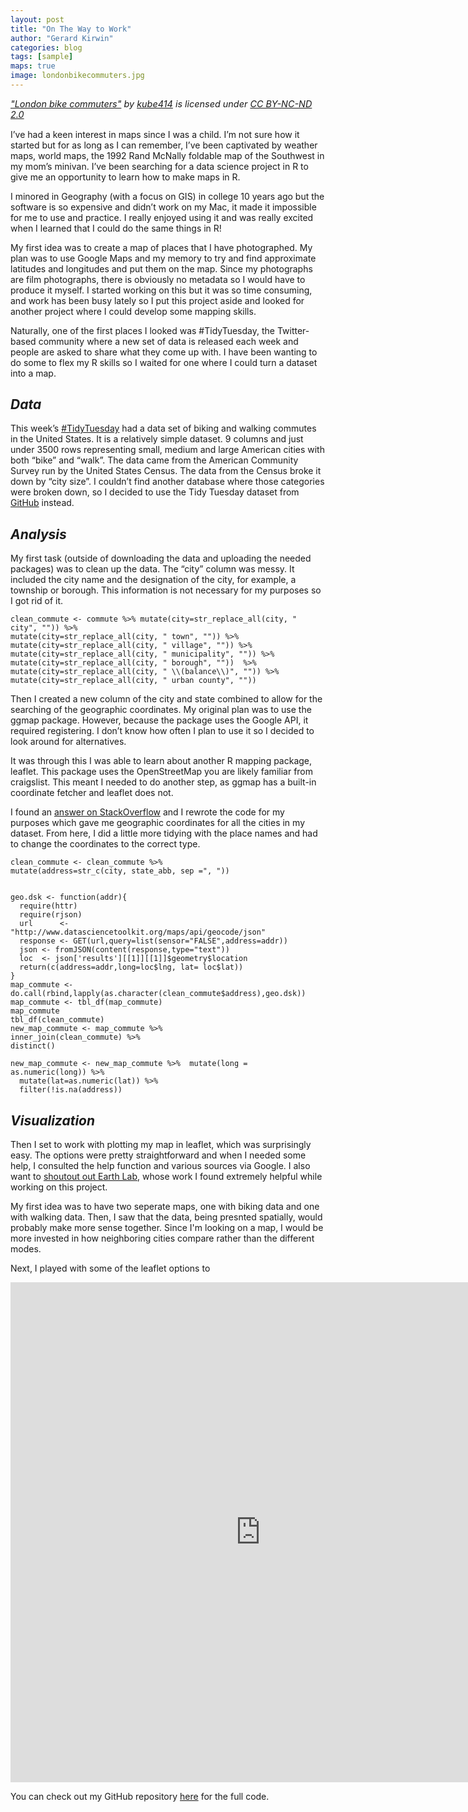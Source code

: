 ```yaml
---
layout: post
title: "On The Way to Work"
author: "Gerard Kirwin"
categories: blog
tags: [sample]
maps: true
image: londonbikecommuters.jpg
---
```


<p style="font-size: 0.9rem;font-style: italic;">
<a href="https://www.flickr.com/photos/24105592@N02/8498034692">"London bike commuters"</a><span> by
<a href="https://www.flickr.com/photos/24105592@N02">kube414</a></span>
is licensed under
<a href="https://creativecommons.org/licenses/by-nc-nd/2.0/?ref=ccsearch&atype=html" style="margin-right: 5px;">CC
BY-NC-ND
2.0</a></p>

I’ve had a keen interest in maps since I was a child. I’m not sure how it started but for as long as I can remember, I’ve been captivated by weather maps, world maps, the 1992 Rand McNally foldable map of the Southwest in my mom’s minivan. I’ve been searching for a data science project in R to give me an opportunity to learn how to make maps in R.

I minored in Geography (with a focus on GIS) in college 10 years ago but the software is so expensive and didn’t work on my Mac, it made it impossible for me to use and practice. I really enjoyed using it and was really excited when I learned that I could do the same things in R!

My first idea was to create a map of places that I have photographed. My plan was to use Google Maps and my memory to try and find approximate latitudes and longitudes and put them on the map. Since my photographs are film photographs, there is obviously no metadata so I would have to produce it myself. I started working on this but it was so time consuming, and work has been busy lately so I put this project aside and looked for another project where I could develop some mapping skills.

Naturally, one of the first places I looked was #TidyTuesday, the Twitter-based community where a new set of data is released each week and people are asked to share what they come up with. I have been wanting to do some to flex my R skills so I waited for one where I could turn a dataset into a map.

*Data*
----------
This week’s [#TidyTuesday](https://twitter.com/thomas_mock/status/1191368456156958720) had a data set of biking and walking commutes in the United States. 
It is a relatively simple dataset. 9 columns and just under 3500 rows representing small, medium and large American cities with both “bike” and “walk”. 
The data came from the American Community Survey run by the United States Census. The data from the Census broke it down by “city size”. I couldn’t find another database where those categories were broken down, so I decided to use the Tidy Tuesday dataset from [GitHub](https://github.com/rfordatascience/tidytuesday/tree/master/data/2019/2019-11-05) instead.

*Analysis* 
----------
My first task (outside of downloading the data and uploading the needed packages) was to clean up the data. The “city” column was messy. 
It included the city name and the designation of the city, for example, a township or borough. 
This information is not necessary for my purposes so I got rid of it.

    clean_commute <- commute %>% mutate(city=str_replace_all(city, " city", "")) %>%  
    mutate(city=str_replace_all(city, " town", "")) %>%   
    mutate(city=str_replace_all(city, " village", "")) %>%  
    mutate(city=str_replace_all(city, " municipality", "")) %>%   
    mutate(city=str_replace_all(city, " borough", ""))  %>% 
    mutate(city=str_replace_all(city, " \\(balance\\)", "")) %>% 
    mutate(city=str_replace_all(city, " urban county", "")) 

Then I created a new column of the city and state combined to allow for the searching of the geographic coordinates. My original plan was to use the ggmap package. However, because the package uses the Google API, it required registering. I don’t know how often I plan to use it so I decided to look around for alternatives. 

It was through this I was able to learn about another R mapping package, leaflet. This package uses the OpenStreetMap you are likely familiar from craigslist. This meant I needed to do another step, as ggmap has a built-in coordinate fetcher and leaflet does not.

I found an [answer on StackOverflow](https://stackoverflow.com/questions/22887833/r-how-to-geocode-a-simple-address-using-data-science-toolbox) and I rewrote the code for my purposes which gave me geographic coordinates for all the cities in my dataset. From here, I did a little more tidying with the place names and had to change the coordinates to the correct type.

    clean_commute <- clean_commute %>% 
    mutate(address=str_c(city, state_abb, sep =", "))


    geo.dsk <- function(addr){ 
      require(httr)
      require(rjson)
      url      <- "http://www.datasciencetoolkit.org/maps/api/geocode/json"
      response <- GET(url,query=list(sensor="FALSE",address=addr))
      json <- fromJSON(content(response,type="text"))
      loc  <- json['results'][[1]][[1]]$geometry$location
      return(c(address=addr,long=loc$lng, lat= loc$lat))
    }
    map_commute <- do.call(rbind,lapply(as.character(clean_commute$address),geo.dsk))
    map_commute <- tbl_df(map_commute)
    map_commute
    tbl_df(clean_commute)
    new_map_commute <- map_commute %>% 
    inner_join(clean_commute) %>% 
    distinct()

    new_map_commute <- new_map_commute %>%  mutate(long = as.numeric(long)) %>% 
      mutate(lat=as.numeric(lat)) %>% 
      filter(!is.na(address))

*Visualization*
----------
Then I set to work with plotting my map in leaflet, which was surprisingly easy. The options were pretty straightforward and when I needed some help, I consulted the help function and various sources via Google. I also want to [shoutout out Earth Lab](https://www.earthdatascience.org/courses/earth-analytics/get-data-using-apis/leaflet-r/), whose work I found extremely helpful while working on this project.

My first idea was to have two seperate maps, one with biking data and one with walking data. Then, I saw that the data, being presnted spatially, would probably make more sense together. Since I'm looking on a map, I would be more invested in how neighboring cities compare rather than the different modes.

Next, I played with some of the leaflet options to 

<iframe src="https://raw.githubusercontent.com/gerardrobertkirwin/TT-Bike-Cycle-Work/master/TT%20Bike%20Cycle%20Work/commute_map.html" style="border: none; width: 800px; height: 800px"></iframe>

You can check out my GitHub repository [here]() for the full code.
